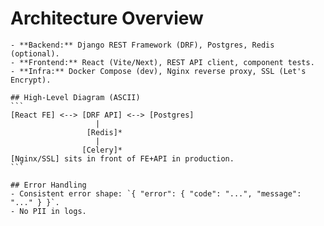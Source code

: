 # Architecture Overview

    - **Backend:** Django REST Framework (DRF), Postgres, Redis (optional).
    - **Frontend:** React (Vite/Next), REST API client, component tests.
    - **Infra:** Docker Compose (dev), Nginx reverse proxy, SSL (Let's Encrypt).

    ## High-Level Diagram (ASCII)
    ```
    [React FE] <--> [DRF API] <--> [Postgres]
                       |
                     [Redis]*
                       |
                    [Celery]*
    [Nginx/SSL] sits in front of FE+API in production.
    ```

    ## Error Handling
    - Consistent error shape: `{ "error": { "code": "...", "message": "..." } }`.
    - No PII in logs.
